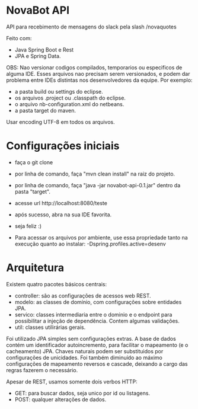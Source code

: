 # NovaBot API

API para recebimento de mensagens do slack pela slash /novaquotes

Feito com:

+ Java Spring Boot e Rest
+ JPA e Spring Data.

OBS: Nao versionar codigos compilados, temporarios ou especificos de alguma IDE. Esses arquivos nao precisam serem versionados, e podem dar problema entre IDEs distintas nos desenvolvedores da equipe. Por exemplo:

+ a pasta build ou settings do eclipse.
+ os arquivos .project ou .classpath do eclipse.
+ o arquivo nb-configuration.xml do netbeans.
+ a pasta target do maven.

Usar encoding UTF-8 em todos os arquivos.

# Configurações iniciais

+ faça o git clone
+ por linha de comando, faça "mvn clean install" na raiz do projeto.
+ por linha de comando, faça "java -jar novabot-api-0.1.jar" dentro da pasta "target".
+ acesse url http://localhost:8080/teste
+ após sucesso, abra na sua IDE favorita.
+ seja feliz :)
 
+ Para acessar os arquivos por ambiente, use essa propriedade tanto na execução quanto ao instalar: -Dspring.profiles.active=desenv

# Arquitetura

Existem quatro pacotes básicos centrais:
+ controller: são as configurações de acessos web REST.
+ modelo: as classes de domínio, com configurações sobre entidades JPA.
+ servico: classes intermediaria entre o dominio e o endpoint para possibilitar a injeção de dependência. Contem algumas validações.
+ util: classes utilirárias gerais.

Foi utilizado JPA simples sem configurações extras. A base de dados contém um identificador autoincremento, para facilitar o mapeamento (e o cacheamento) JPA. Chaves naturais podem ser substituidos por configurações de unicidades. Foi também diminuído ao máximo configurações de mapeamento reversos e cascade, deixando a cargo das regras fazerem o necessário.

Apesar de REST, usamos somente dois verbos HTTP:
+ GET: para buscar dados, seja unico por id ou listagens.
+ POST: qualquer alterações de dados.
